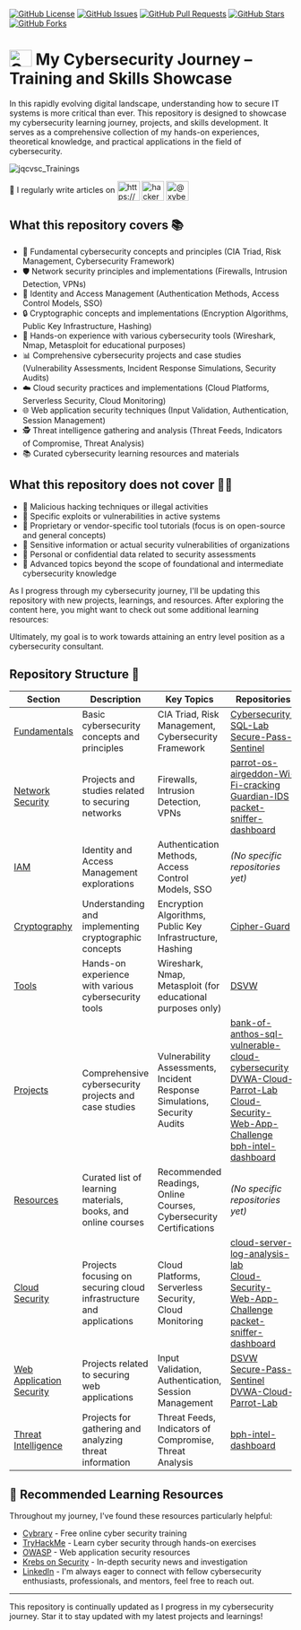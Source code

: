 [![GitHub License](https://img.shields.io/github/license/JQCVSC/Trainings)](https://github.com/JQCVSC/Trainings/blob/main/LICENSE)
[![GitHub Issues](https://img.shields.io/github/issues/JQCVSC/Trainings)](https://github.com/JQCVSC/Trainings/issues)
[![GitHub Pull Requests](https://img.shields.io/github/issues-pr/JQCVSC/Trainings)](https://github.com/JQCVSC/Trainings/pulls)
[![GitHub Stars](https://img.shields.io/github/stars/JQCVSC/Trainings)](https://github.com/JQCVSC/Trainings/stargazers)
[![GitHub Forks](https://img.shields.io/github/forks/JQCVSC/Trainings)](https://github.com/JQCVSC/Trainings/network/members)

# <a href="https://github.com/JQCVSC/Trainings" target="_blank"><img src="https://github.com/user-attachments/assets/0f12a6e4-83ab-4b0e-9226-fb3a219382dd" alt="Cybersecurity Lock Icon" height="30" width="40" align="top" /></a> My Cybersecurity Journey – Training and Skills Showcase

In this rapidly evolving digital landscape, understanding how to secure IT systems is more critical than ever. This repository is designed to showcase my cybersecurity learning journey, projects, and skills development. It serves as a comprehensive collection of my hands-on experiences, theoretical knowledge, and practical applications in the field of cybersecurity.

![jqcvsc_Trainings](https://github.com/user-attachments/assets/47c9663f-39b9-4692-a7fd-50d5dc80f937)

📝 I regularly write articles on 
<a href="https://dev.to/https://dev.to/jqcvsc" target="blank"><img align="center" src="https://raw.githubusercontent.com/rahuldkjain/github-profile-readme-generator/master/src/images/icons/Social/devto.svg" alt="https://dev.to/jqcvsc" height="35" width="40" /></a>
<a href="https://hackernoon.com/u/xybercoyote/" target="blank"><img align="center" src="https://app.hackernoon.com/hn-green-logo-no-shadow.png" alt="hackernoon" height="35" width="40" /></a>
<a href="https://medium.com/@xybercoyote" target="blank"><img align="center" src="https://raw.githubusercontent.com/rahuldkjain/github-profile-readme-generator/master/src/images/icons/Social/medium.svg" alt="@xybercoyote" height="35" width="40" /></a>

## What this repository covers 📚

* 🔐 Fundamental cybersecurity concepts and principles (CIA Triad, Risk Management, Cybersecurity Framework)
* 🛡️ Network security principles and implementations (Firewalls, Intrusion Detection, VPNs)
* 🔑 Identity and Access Management (Authentication Methods, Access Control Models, SSO)
* 🔒 Cryptographic concepts and implementations (Encryption Algorithms, Public Key Infrastructure, Hashing)
* 🔧 Hands-on experience with various cybersecurity tools (Wireshark, Nmap, Metasploit for educational purposes)
* 📊 Comprehensive cybersecurity projects and case studies (Vulnerability Assessments, Incident Response Simulations, Security Audits)
* ☁️ Cloud security practices and implementations (Cloud Platforms, Serverless Security, Cloud Monitoring)
* 🌐 Web application security techniques (Input Validation, Authentication, Session Management)
* 🕵️ Threat intelligence gathering and analysis (Threat Feeds, Indicators of Compromise, Threat Analysis)
* 📚 Curated cybersecurity learning resources and materials

## What this repository does not cover 🙅‍♂️

* 🚫 Malicious hacking techniques or illegal activities
* 🚫 Specific exploits or vulnerabilities in active systems
* 🚫 Proprietary or vendor-specific tool tutorials (focus is on open-source and general concepts)
* 🚫 Sensitive information or actual security vulnerabilities of organizations
* 🚫 Personal or confidential data related to security assessments
* 🚫 Advanced topics beyond the scope of foundational and intermediate cybersecurity knowledge

As I progress through my cybersecurity journey, I'll be updating this repository with new projects, learnings, and resources. After exploring the content here, you might want to check out some additional learning resources:

Ultimately, my goal is to work towards attaining an entry level position as a cybersecurity consultant.

## Repository Structure 📁

| **Section**                   | **Description**                                                          | **Key Topics**                                                           | **Repositories** |
|-------------------------------|---------------------------------------------------------------------------|---------------------------------------------------------------------------|-------------------|
| [Fundamentals](./fundamentals)| Basic cybersecurity concepts and principles                               | CIA Triad, Risk Management, Cybersecurity Framework                      | [Cybersecurity-SQL-Lab](https://github.com/JQCVSC/Cybersecurity-SQL-Lab)<br>[Secure-Pass-Sentinel](https://github.com/JQCVSC/Secure-Pass-Sentinel) |
| [Network Security](./network) | Projects and studies related to securing networks                         | Firewalls, Intrusion Detection, VPNs                                     | [parrot-os-airgeddon-Wi-Fi-cracking](https://github.com/JQCVSC/parrot-os-airgeddon-Wi-Fi-cracking)<br>[Guardian-IDS](https://github.com/JQCVSC/Guardian-IDS)<br>[packet-sniffer-dashboard](https://github.com/JQCVSC/packet-sniffer-dashboard) |
| [IAM](./iam)                  | Identity and Access Management explorations                               | Authentication Methods, Access Control Models, SSO                       | *(No specific repositories yet)* |
| [Cryptography](./crypto)      | Understanding and implementing cryptographic concepts                     | Encryption Algorithms, Public Key Infrastructure, Hashing                | [Cipher-Guard](https://github.com/JQCVSC/Cipher-Guard) |
| [Tools](./tools)              | Hands-on experience with various cybersecurity tools                      | Wireshark, Nmap, Metasploit (for educational purposes only)              | [DSVW](https://github.com/JQCVSC/DSVW) |
| [Projects](./projects)        | Comprehensive cybersecurity projects and case studies                     | Vulnerability Assessments, Incident Response Simulations, Security Audits | [bank-of-anthos-sql-vulnerable-cloud-cybersecurity](https://github.com/JQCVSC/bank-of-anthos-sql-vulnerable-cloud-cybersecurity)<br>[DVWA-Cloud-Parrot-Lab](https://github.com/JQCVSC/DVWA-Cloud-Parrot-Lab)<br>[Cloud-Security-Web-App-Challenge](https://github.com/JQCVSC/Cloud-Security-Web-App-Challenge)<br>[bph-intel-dashboard](https://github.com/JQCVSC/bph-intel-dashboard) |
| [Resources](./resources)      | Curated list of learning materials, books, and online courses             | Recommended Readings, Online Courses, Cybersecurity Certifications       | *(No specific repositories yet)* |
| [Cloud Security](./cloud)     | Projects focusing on securing cloud infrastructure and applications       | Cloud Platforms, Serverless Security, Cloud Monitoring                   | [cloud-server-log-analysis-lab](https://github.com/JQCVSC/cloud-server-log-analysis-lab)<br>[Cloud-Security-Web-App-Challenge](https://github.com/JQCVSC/Cloud-Security-Web-App-Challenge)<br>[packet-sniffer-dashboard](https://github.com/JQCVSC/packet-sniffer-dashboard) |
| [Web Application Security](./web-app) | Projects related to securing web applications                    | Input Validation, Authentication, Session Management                     | [DSVW](https://github.com/JQCVSC/DSVW)<br>[Secure-Pass-Sentinel](https://github.com/JQCVSC/Secure-Pass-Sentinel)<br>[DVWA-Cloud-Parrot-Lab](https://github.com/JQCVSC/DVWA-Cloud-Parrot-Lab) |
| [Threat Intelligence](./threat-intel) | Projects for gathering and analyzing threat information          | Threat Feeds, Indicators of Compromise, Threat Analysis                  | [bph-intel-dashboard](https://github.com/JQCVSC/bph-intel-dashboard) |
## 🎒 Recommended Learning Resources

Throughout my journey, I've found these resources particularly helpful:

- [Cybrary](https://www.cybrary.it/) - Free online cyber security training
- [TryHackMe](https://tryhackme.com/) - Learn cyber security through hands-on exercises
- [OWASP](https://owasp.org/) - Web application security resources
- [Krebs on Security](https://krebsonsecurity.com/) - In-depth security news and investigation
- [LinkedIn](https://www.linkedin.com/in/jqcvsc/) - I'm always eager to connect with fellow cybersecurity enthusiasts, professionals, and mentors, feel free to reach out.



---

This repository is continually updated as I progress in my cybersecurity journey. Star it to stay updated with my latest projects and learnings!
